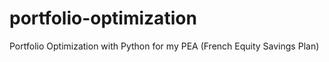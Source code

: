 # portfolio-optimization
 Portfolio Optimization with Python for my PEA (French Equity Savings Plan)
